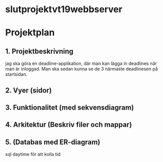 # slutprojektvt19webbserver

# Projektplan

## 1. Projektbeskrivning
jag ska göra en deadline-applikation, där man kan lägga in deadlines när man är inloggad. Man ska sedan kunna se de 3 närmaste deadlinesen på startsidan. 
## 2. Vyer (sidor)
## 3. Funktionalitet (med sekvensdiagram)
## 4. Arkitektur (Beskriv filer och mappar) 
## 5. (Databas med ER-diagram)


sql daytime för att kolla tid